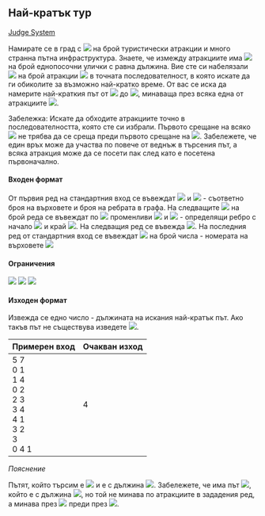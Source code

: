 ## Най-кратък тур

[Judge System](https://www.hackerrank.com/contests/sda-2019-2020-exam-2e3nr4rr/challenges/shortest-tour/problem)

Намирате се в град с <img src="https://latex.codecogs.com/svg.latex?\Large&space;N"> на брой туристически атракции и много странна пътна инфраструктура. Знаете, че измежду атракциите има <img src="https://latex.codecogs.com/svg.latex?\Large&space;M"> на брой еднопосочни улички с равна дължина. Вие сте си набелязали <img src="https://latex.codecogs.com/svg.latex?\Large&space;K"> на брой атракции <img src="https://latex.codecogs.com/svg.latex?\Large&space;X_1,X_2,...,X_K"> в точната последователност, в която искате да ги обиколите за възможно най-кратко време. От вас се иска да намерите най-краткия път от <img src="https://latex.codecogs.com/svg.latex?\Large&space;X_1"> до <img src="https://latex.codecogs.com/svg.latex?\Large&space;X_K">, минаваща през всяка една от атракциите <img src="https://latex.codecogs.com/svg.latex?\Large&space;X_2,...,X_{K-1}">.

Забележка: Искате да обходите атракциите точно в последователността, която сте си избрали. Първото срещане на всяко <img src="https://latex.codecogs.com/svg.latex?\Large&space;X_i"> не трябва да се среща преди първото срещане на <img src="https://latex.codecogs.com/svg.latex?\Large&space;X_{i-1}">. Забележете, че един връх може да участва по повече от веднъж в търсения път, а всяка атракция може да се посети пак след като е посетена първоначално.

#### Входен формат

От първия ред на стандартния вход се въвеждат <img src="https://latex.codecogs.com/svg.latex?\Large&space;N"> и <img src="https://latex.codecogs.com/svg.latex?\Large&space;М"> - съответно броя на върховете и броя на ребрата в графа. На следващите <img src="https://latex.codecogs.com/svg.latex?\Large&space;М"> на брой реда се въвеждат по <img src="https://latex.codecogs.com/svg.latex?\Large&space;2"> променливи <img src="https://latex.codecogs.com/svg.latex?\Large&space;a_i"> и <img src="https://latex.codecogs.com/svg.latex?\Large&space;b_i"> - определящи ребро с начало <img src="https://latex.codecogs.com/svg.latex?\Large&space;a_i"> и край <img src="https://latex.codecogs.com/svg.latex?\Large&space;b_i">. На следващия ред се въвежда <img src="https://latex.codecogs.com/svg.latex?\Large&space;К">. На последния ред от стандартния вход се въвеждат <img src="https://latex.codecogs.com/svg.latex?\Large&space;К"> на брой числа - номерата на върховете <img src="https://latex.codecogs.com/svg.latex?\Large&space;X_1,...,X_K">

#### Ограничения

<img src="https://latex.codecogs.com/svg.latex?\Large&space;N\le{10^3}">

<img src="https://latex.codecogs.com/svg.latex?\Large&space;M,K\le{10^4}">

<img src="https://latex.codecogs.com/svg.latex?\Large&space;0\le{a_i,b_i,X_i}<N">

#### Изходен формат

Извежда се едно число - дължината на искания най-кратък път. Ако такъв път не съществува изведете <img src="https://latex.codecogs.com/svg.latex?\Large&space;-1">.

Примерен вход|Oчакван изход
-|-
5 7<br>0 1<br>1 4<br>0 2<br>2 3<br>3 4<br>4 1<br>3 2<br>3<br>0 4 1|4

*Пояснение*

Пътят, който търсим е <img src="https://latex.codecogs.com/svg.latex?\Large&space;0->2->3->4->1"> и е с дължина <img src="https://latex.codecogs.com/svg.latex?\Large&space;4">. Забележете, че има път <img src="https://latex.codecogs.com/svg.latex?\Large&space;0->1->4->1">, който е с дължина <img src="https://latex.codecogs.com/svg.latex?\Large&space;3">, но той не минава по атракциите в зададения ред, а минава през <img src="https://latex.codecogs.com/svg.latex?\Large&space;1"> преди през <img src="https://latex.codecogs.com/svg.latex?\Large&space;4">.
